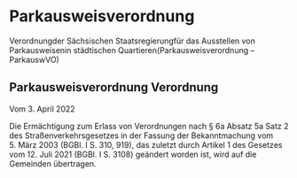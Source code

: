 # Parkausweisverordnung

Verordnungder Sächsischen Staatsregierungfür das Ausstellen von Parkausweisenin städtischen Quartieren(Parkausweisverordnung – ParkauswVO)

## Parkausweisverordnung Verordnung

Vom 3. April 2022

Die Ermächtigung zum Erlass von Verordnungen nach § 6a Absatz 5a Satz 2 des Straßenverkehrsgesetzes in der Fassung der Bekanntmachung vom 5. März 2003 (BGBl. I S. 310, 919), das zuletzt durch Artikel 1 des Gesetzes vom 12. Juli 2021 (BGBl. I S. 3108) geändert worden ist, wird auf die Gemeinden übertragen.

